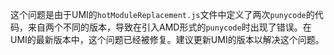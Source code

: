 这个问题是由于UMI的`hotModuleReplacement.js`文件中定义了两次`punycode`的代码，来自两个不同的版本，导致在引入AMD形式的`punycode`时出现了错误。在UMI的最新版本中，这个问题已经被修复。建议更新UMI的版本以解决这个问题。
